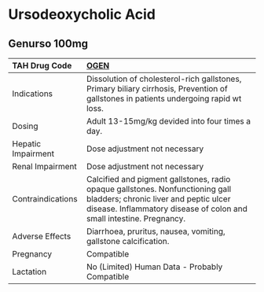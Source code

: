 # Ursodeoxycholic Acid

## Genurso 100mg

| TAH Drug Code      | [**OGEN**](https://www.tahsda.org.tw/drugs/hissearch.php?drug_code=OGEN)                                                                                                                       |
|:-------------------|:-----------------------------------------------------------------------------------------------------------------------------------------------------------------------------------------------|
| Indications        | Dissolution of cholesterol-rich gallstones, Primary biliary cirrhosis, Prevention of gallstones in patients undergoing rapid wt loss.                                                          |
| Dosing             | Adult 13-15mg/kg devided into four times a day.                                                                                                                                                |
| Hepatic Impairment | Dose adjustment not necessary                                                                                                                                                                  |
| Renal Impairment   | Dose adjustment not necessary                                                                                                                                                                  |
| Contraindications  | Calcified and pigment gallstones, radio opaque gallstones. Nonfunctioning gall bladders; chronic liver and peptic ulcer disease. Inflammatory disease of colon and small intestine. Pregnancy. |
| Adverse Effects    | Diarrhoea, pruritus, nausea, vomiting, gallstone calcification.                                                                                                                                |
| Pregnancy          | Compatible                                                                                                                                                                                     |
| Lactation          | No (Limited) Human Data - Probably Compatible                                                                                                                                                  |

